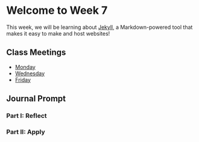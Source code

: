 # Welcome to Week 7

This week, we will be learning about [Jekyll](http://jekyllrb.com/), a Markdown-powered tool that makes it easy to make and host websites!

## Class Meetings

* [Monday](day19.md)
* [Wednesday](day20.md)
* [Friday](day21.md)

## Journal Prompt

### Part I: Reflect

### Part II: Apply